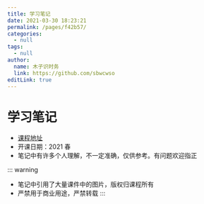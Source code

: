 ```yaml
---
title: 学习笔记
date: 2021-03-30 18:23:21
permalink: /pages/f42b57/
categories: 
  - null
tags: 
  - null
author: 
  name: 木子识时务
  link: https://github.com/sbwcwso
editLink: true
---
```


# 学习笔记

* [课程地址](https://www.xuetangx.com/course/THU08091000320/5881441?channel=learn_title)
* 开课日期：2021 春
* 笔记中有许多个人理解，不一定准确，仅供参考。有问题欢迎指正

::: warning
* 笔记中引用了大量课件中的图片，版权归课程所有
* 严禁用于商业用途，严禁转载
:::
